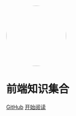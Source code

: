 <img width="160px" style="border-radius: 50%" bor src="https://avatars1.githubusercontent.com/u/39220182?s=400&u=db1d95c0cfdf6bf43101c54de4e4d8bf5770bc9b&v=4">

# 前端知识集合


[GitHub](<https://github.com/532758463>)
[开始阅读](README.md)

